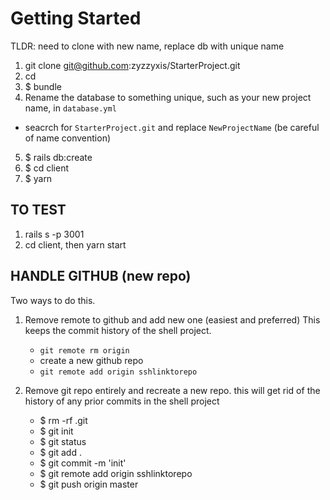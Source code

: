 # Getting Started
TLDR: need to clone with new name, replace db with unique name


1. git clone git@github.com:zyzzyxis/StarterProject.git <NewProjectName>
2. cd <NewProjectName>
3. $ bundle
4. Rename the database to something unique, such as your new project name, in `database.yml`
  - seacrch for `StarterProject.git` and replace `NewProjectName` (be careful of name convention)
5. $ rails db:create
6. $ cd client
7. $ yarn


## TO TEST

1. rails s -p 3001
2. cd client, then yarn start

## HANDLE GITHUB (new repo)
Two ways to do this. 
1. Remove remote to github and add new one (easiest and preferred) This keeps the commit history of the shell project.
    - `git remote rm origin`
    - create a new github repo
    - `git remote add origin sshlinktorepo`
    
2. Remove git repo entirely and recreate a new repo. this will get rid of the history of any prior commits in the shell project
   - $ rm -rf .git
   - $ git init
   - $ git status
   - $ git add .
   - $ git commit -m 'init'
   - $ git remote add origin sshlinktorepo
   - $ git push origin master
